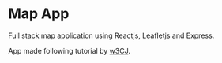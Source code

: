 # Map App

Full stack map application using Reactjs, Leafletjs and Express.

App made following tutorial by [w3CJ](https://www.youtube.com/watch?v=J7pFiXh-ydA).
